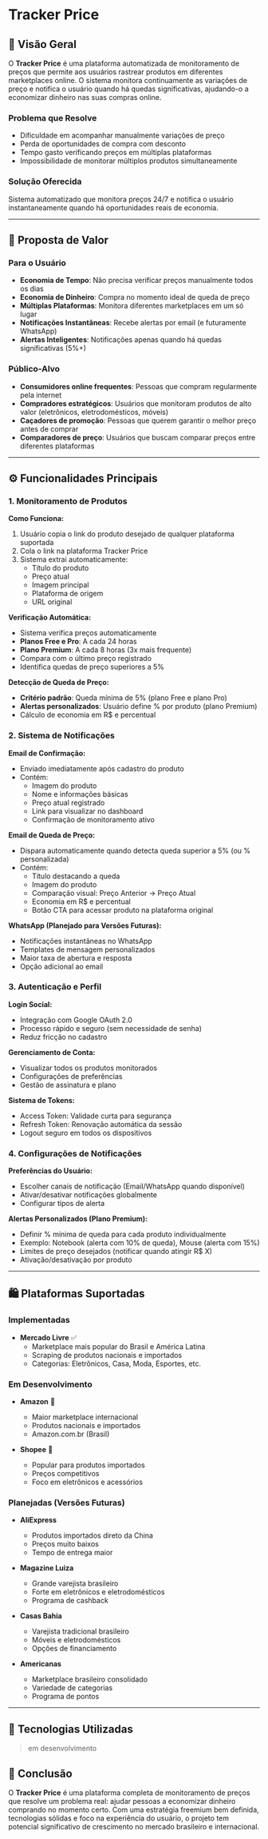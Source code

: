 # Tracker Price

## 🎯 Visão Geral

O **Tracker Price** é uma plataforma automatizada de monitoramento de preços que permite aos usuários rastrear produtos em diferentes marketplaces online. O sistema monitora continuamente as variações de preço e notifica o usuário quando há quedas significativas, ajudando-o a economizar dinheiro nas suas compras online.

### Problema que Resolve

- Dificuldade em acompanhar manualmente variações de preço
- Perda de oportunidades de compra com desconto
- Tempo gasto verificando preços em múltiplas plataformas
- Impossibilidade de monitorar múltiplos produtos simultaneamente

### Solução Oferecida

Sistema automatizado que monitora preços 24/7 e notifica o usuário instantaneamente quando há oportunidades reais de economia.

---

## 💎 Proposta de Valor

### Para o Usuário

- **Economia de Tempo**: Não precisa verificar preços manualmente todos os dias
- **Economia de Dinheiro**: Compra no momento ideal de queda de preço
- **Múltiplas Plataformas**: Monitora diferentes marketplaces em um só lugar
- **Notificações Instantâneas**: Recebe alertas por email (e futuramente WhatsApp)
- **Alertas Inteligentes**: Notificações apenas quando há quedas significativas (5%+)

### Público-Alvo

- **Consumidores online frequentes**: Pessoas que compram regularmente pela internet
- **Compradores estratégicos**: Usuários que monitoram produtos de alto valor (eletrônicos, eletrodomésticos, móveis)
- **Caçadores de promoção**: Pessoas que querem garantir o melhor preço antes de comprar
- **Comparadores de preço**: Usuários que buscam comparar preços entre diferentes plataformas

---

## ⚙️ Funcionalidades Principais

### 1. Monitoramento de Produtos

**Como Funciona:**

1. Usuário copia o link do produto desejado de qualquer plataforma suportada
2. Cola o link na plataforma Tracker Price
3. Sistema extrai automaticamente:
   - Título do produto
   - Preço atual
   - Imagem principal
   - Plataforma de origem
   - URL original

**Verificação Automática:**

- Sistema verifica preços automaticamente
- **Planos Free e Pro**: A cada 24 horas
- **Plano Premium**: A cada 8 horas (3x mais frequente)
- Compara com o último preço registrado
- Identifica quedas de preço superiores a 5%

**Detecção de Queda de Preço:**

- **Critério padrão**: Queda mínima de 5% (plano Free e plano Pro)
- **Alertas personalizados**: Usuário define % por produto (plano Premium)
- Cálculo de economia em R$ e percentual

### 2. Sistema de Notificações

**Email de Confirmação:**

- Enviado imediatamente após cadastro do produto
- Contém:
  - Imagem do produto
  - Nome e informações básicas
  - Preço atual registrado
  - Link para visualizar no dashboard
  - Confirmação de monitoramento ativo

**Email de Queda de Preço:**

- Dispara automaticamente quando detecta queda superior a 5% (ou % personalizada)
- Contém:
  - Título destacando a queda
  - Imagem do produto
  - Comparação visual: Preço Anterior → Preço Atual
  - Economia em R$ e percentual
  - Botão CTA para acessar produto na plataforma original

**WhatsApp (Planejado para Versões Futuras):**

- Notificações instantâneas no WhatsApp
- Templates de mensagem personalizados
- Maior taxa de abertura e resposta
- Opção adicional ao email

### 3. Autenticação e Perfil

**Login Social:**

- Integração com Google OAuth 2.0
- Processo rápido e seguro (sem necessidade de senha)
- Reduz fricção no cadastro

**Gerenciamento de Conta:**

- Visualizar todos os produtos monitorados
- Configurações de preferências
- Gestão de assinatura e plano

**Sistema de Tokens:**

- Access Token: Validade curta para segurança
- Refresh Token: Renovação automática da sessão
- Logout seguro em todos os dispositivos

### 4. Configurações de Notificações

**Preferências do Usuário:**

- Escolher canais de notificação (Email/WhatsApp quando disponível)
- Ativar/desativar notificações globalmente
- Configurar tipos de alerta

**Alertas Personalizados (Plano Premium):**

- Definir % mínima de queda para cada produto individualmente
- Exemplo: Notebook (alerta com 10% de queda), Mouse (alerta com 15%)
- Limites de preço desejados (notificar quando atingir R$ X)
- Ativação/desativação por produto

---

## 🛍️ Plataformas Suportadas

### Implementadas

- **Mercado Livre** ✅
  - Marketplace mais popular do Brasil e América Latina
  - Scraping de produtos nacionais e importados
  - Categorias: Eletrônicos, Casa, Moda, Esportes, etc.

### Em Desenvolvimento

- **Amazon** 🔄

  - Maior marketplace internacional
  - Produtos nacionais e importados
  - Amazon.com.br (Brasil)

- **Shopee** 🔄
  - Popular para produtos importados
  - Preços competitivos
  - Foco em eletrônicos e acessórios

### Planejadas (Versões Futuras)

- **AliExpress**

  - Produtos importados direto da China
  - Preços muito baixos
  - Tempo de entrega maior

- **Magazine Luiza**

  - Grande varejista brasileiro
  - Forte em eletrônicos e eletrodomésticos
  - Programa de cashback

- **Casas Bahia**

  - Varejista tradicional brasileiro
  - Móveis e eletrodomésticos
  - Opções de financiamento

- **Americanas**
  - Marketplace brasileiro consolidado
  - Variedade de categorias
  - Programa de pontos

---

## 🔧 Tecnologias Utilizadas

> em desenvolvimento

## 📝 Conclusão

O **Tracker Price** é uma plataforma completa de monitoramento de preços que resolve um problema real: ajudar pessoas a economizar dinheiro comprando no momento certo. Com uma estratégia freemium bem definida, tecnologias sólidas e foco na experiência do usuário, o projeto tem potencial significativo de crescimento no mercado brasileiro e internacional.
